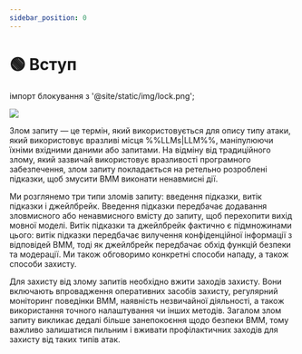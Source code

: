 ```yaml
---
sidebar_position: 0
---
```




# 🟢 Вступ

імпорт блокування з '@site/static/img/lock.png';

<div style={{textAlign: 'center'}}>
  <img src={Lock} style={{width:"30%"}}/>

</div>

Злом запиту — це термін, який використовується для опису типу атаки, який використовує вразливі місця %%LLMs|LLM%%, маніпулюючи їхніми вхідними даними або запитами. На відміну від традиційного злому, який зазвичай використовує вразливості програмного забезпечення, злом запиту покладається на ретельно розроблені підказки, щоб змусити ВММ виконати ненавмисні дії.

Ми розглянемо три типи зломів запиту: введення підказки, витік підказки і джейлбрейк. Введення підказки передбачає додавання зловмисного або ненавмисного вмісту до запиту, щоб перехопити вихід мовної моделі. Витік підказки та джейлбрейк фактично є підмножинами цього: витік підказки передбачає вилучення конфіденційної інформації з відповідей ВММ, тоді як джейлбрейк передбачає обхід функцій безпеки та модерації. Ми також обговоримо конкретні способи нападу, а також способи захисту.

Для захисту від злому запитів необхідно вжити заходів захисту. Вони включають впровадження оперативних засобів захисту, регулярний моніторинг поведінки ВММ, наявність незвичайної діяльності, а також використання точного налаштування чи інших методів. Загалом злом запиту викликає дедалі більше занепокоєння щодо безпеки ВММ, тому важливо залишатися пильним і вживати профілактичних заходів для захисту від таких типів атак.